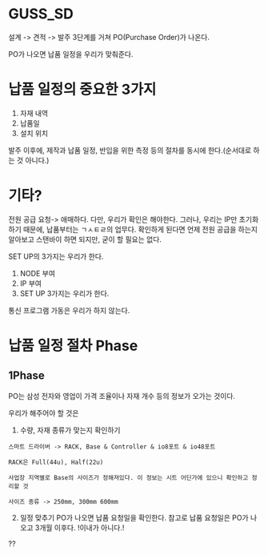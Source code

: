 # GUSS_SD
 
설계 -> 견적 -> 발주 3단계를 거쳐 PO(Purchase Order)가 나온다.

PO가 나오면 납품 일정을 우리가 맞춰준다.

# 납품 일정의 중요한 3가지

1. 자재 내역
2. 납품일
3. 설치 위치

발주 이후에, 제작과 납품 일정, 반입을 위한 측정 등의 절차를 동시에 한다.(순서대로 하는 것 아니다.)

# 기타?

전원 공급 요청-> 애매하다. 다만, 우리가 확인은 해야한다. 그러나, 우리는 IP만 초기화하기 때문에, 납품부터는 ㄱㅅㅌㄹ의 업무다.
확인하게 된다면 언제 전원 공급을 하는지 알아보고 스탠바이 하면 되지만, 굳이 할 필요는 없다.

SET UP의 3가지는 우리가 한다.

1. NODE 부여
2. IP 부여
3. SET UP 3가지는 우리가 한다.

통신 프로그램 가동은 우리가 하지 않는다.

# 납품 일정 절차 Phase

## 1Phase

PO는 삼성 전자와 영업이 가격 조율이나 자재 개수 등의 정보가 오가는 것이다.

우리가 해주어야 할 것은

1. 수량, 자재 종류가 맞는지 확인하기

```
스마트 드라이버 -> RACK, Base & Controller & io8포트 & io48포트

RACK은 Full(44u), Half(22u)

사업장 지역별로 Base의 사이즈가 정해져있다. 이 정보는 시트 어딘가에 있으니 확인하고 정리할 것

사이즈 종류 -> 250mm, 300mm 600mm
```

2. 일정 맞추기
PO가 나오면 납품 요청일을 확인한다. 참고로 납품 요청일은 PO가 나오고 3개월 이후다. !이내가 아니다.!




??

